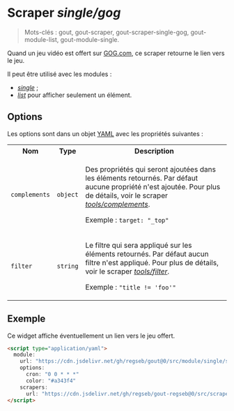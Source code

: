 # Scraper _single/gog_

> Mots-clés : gout, gout-scraper, gout-scraper-single-gog, gout-module-list,
> gout-module-single.

Quand un jeu vidéo est offert sur [GOG.com](https://www.gog.com/), ce scraper
retourne le lien vers le jeu.

Il peut être utilisé avec les modules :

- [_single_](https://github.com/regseb/gout/tree/HEAD/src/module/single#readme)
  ;
- [_list_](https://github.com/regseb/gout/tree/HEAD/src/module/list#readme) pour
  afficher seulement un élément.

## Options

Les options sont dans un objet
[YAML](https://yaml.org/ "YAML Ain't Markup Language") avec les propriétés
suivantes :

<table>
  <tr>
    <th>Nom</th>
    <th>Type</th>
    <th>Description</th>
  </tr>
  <tr>
    <td><code>complements</code></td>
    <td><code>object</code></td>
    <td>
      <p>
        Des propriétés qui seront ajoutées dans les éléments retournés. Par
        défaut aucune propriété n'est ajoutée. Pour plus de détails, voir le
        scraper
        <a href="https://github.com/regseb/gout/tree/HEAD/src/scraper/tools/complements#readme"><em>tools/complements</em></a>.
      </p>
      <p>
        Exemple : <code>target: "_top"</code>
      </p>
    </td>
  </tr>
  <tr>
    <td><code>filter</code></td>
    <td><code>string</code></td>
    <td>
      <p>
        Le filtre qui sera appliqué sur les éléments retournés. Par défaut aucun
        filtre n'est appliqué. Pour plus de détails, voir le scraper
        <a href="https://github.com/regseb/gout/tree/HEAD/src/scraper/tools/filter#readme"><em>tools/filter</em></a>.
      </p>
      <p>
        Exemple : <code>"title != 'foo'"</code>
      </p>
    </td>
  </tr>
</table>

## Exemple

Ce widget affiche éventuellement un lien vers le jeu offert.

```html
<script type="application/yaml">
  module:
    url: "https://cdn.jsdelivr.net/gh/regseb/gout@0/src/module/single/single.js"
    options:
      cron: "0 0 * * *"
      color: "#a343f4"
    scrapers:
      url: "https://cdn.jsdelivr.net/gh/regseb/gout-regseb@0/src/scraper/single/gog/giveaway.js"
</script>
```
